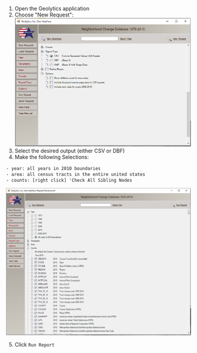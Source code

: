 
1. Open the Geolytics application
2. Choose "New Request": ![Choose "New Request"](geolytics_interface1.PNG)
3. Select the desired output (either CSV or DBF)
4. Make the following Selections:

```
- year: all years in 2010 boundaries
- area: all census tracts in the entire united states
- counts: [right click] 'Check All Sibling Nodes
```
![](geolytics_interface2.PNG)

5. Click `Run Report`
